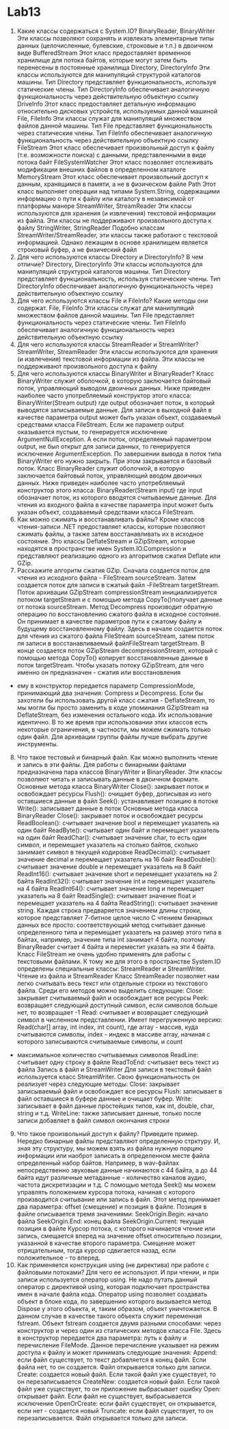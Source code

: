 # Lab13
1. Какие классы содержаться с System.IO?
BinaryReader, BinaryWriter
Эти классы позволяют сохранять и извлекать элементарные типы данных (целочисленные,
булевские, строковые и т.п.) в двоичном виде
BufferedStream
Этот класс предоставляет временное хранилище для потока байтов, которые могут затем быть
перенесены в постоянные хранилища
Directory, DirectoryInfo
Эти классы используются для манипуляций структурой каталогов машины. Тип Directory
представляет функциональность, используя статические члены. Тип DirectoryInfo обеспечивает
аналогичную функциональность через действительную объектную ссылку
DriveInfo
Этот класс предоставляет детальную информацию относительно дисковых устройств,
используемых данной машиной
File, FileInfo
Эти классы служат для манипуляций множеством файлов данной машины. Тип File представляет
функциональность через статические члены. Тип FileInfo обеспечивает аналогичную функциональность
через действительную объектную ссылку
FileStream
Этот класс обеспечивает произвольный доступ к файлу (т.е. возможности поиска) с данными,
представленными в виде потока байт
FileSystemWatcher
Этот класс позволяет отслеживать модификации внешних файлов в определенном каталоге
MemoryStream
Этот класс обеспечивает произвольный доступ к данным, хранящимся в памяти, а не в физическом
файле
Path
Этот класс выполняет операции над типами System.String, содержащими информацию о пути к
файлу или каталогу в независимой от платформы манере
StreamWriter, StreamReader
Эти классы используются для хранения (и извлечения) текстовой информации из файла. Эти
классы не поддерживают произвольного доступа к файлу
StringWriter, StringReader
Подобно классам StreamWriter/StreamReader, эти классы также работают с текстовой
информацией. Однако лежащим в основе хранилищем является строковый буфер, а не физический файл
2. Для чего используются классы Directory и DirectoryInfo? В чем отличие?
Directory, DirectoryInfo
Эти классы используются для манипуляций структурой каталогов машины. Тип Directory
представляет функциональность, используя статические члены. Тип DirectoryInfo обеспечивает
аналогичную функциональность через действительную объектную ссылку
3. Для чего используются классы File и FileInfo? Какие методы они содержат.
File, FileInfo
Эти классы служат для манипуляций множеством файлов данной машины. Тип File представляет
функциональность через статические члены. Тип FileInfo обеспечивает аналогичную функциональность
через действительную объектную ссылку
4. Для чего используются классы StreamReader и StreamWriter?
StreamWriter, StreamReader
Эти классы используются для хранения (и извлечения) текстовой информации из файла. Эти
классы не поддерживают произвольного доступа к файлу
5. Для чего используются классы BinaryWriter и BinaryReader?
Класс BinaryWriter служит оболочкой, в которую заключается байтовый поток, управляющий
выводом двоичных данных. Ниже приведен наиболее часто употребляемый конструктор этого класса:
BinaryWriter(Stream output)
где output обозначает поток, в который выводятся записываемые данные. Для записи в выходной
файл в качестве параметра output может быть указан объект, создаваемый средствами класса FileStream.
Если же параметр output оказывается пустым, то генерируется исключение ArgumentNullException. А
если поток, определяемый параметром output, не был открыт для записи данных, то генерируется
исключение ArgumentException. По завершении вывода в поток типа BinaryWriter его нужно закрыть.
При этом закрывается и базовый поток.
Класс BinaryReader служит оболочкой, в которую заключается байтовый поток, управляющий
вводом двоичных данных. Ниже приведен наиболее часто употребляемый конструктор этого класса:
BinaryReader(Stream input)
где input обозначает поток, из которого вводятся считываемые данные. Для чтения из входного
файла в качестве параметра input может быть указан объект, создаваемый средствами класса FileStream.
6. Как можно сжимать и восстанавливать файлы?
Кроме классов чтения-записи .NET предоставляет классы, которые позволяют сжимать файлы, а
также затем восстанавливать их в исходное состояние.
Это классы DeflateStream и GZipStream, которые находятся в пространстве
имен System.IO.Compression и представляют реализацию одного из алгоритмов сжатия Deflate или
GZip.
7. Расскажите алгоритм сжатия GZip.
Сначала создается поток для чтения из исходного файла - FileStream sourceStream. Затем создается
поток для записи в сжатый файл -FileStream targetStream. Поток архивации GZipStream
compressionStream инициализируется потоком targetStream и с помощью метода CopyTo()получает
данные от потока sourceStream.
Метод Decompress производит обратную операцию по восстановлению сжатого файла в исходное
состояние. Он принимает в качестве параметров пути к сжатому файлу и будущему восстановленному
файлу.
Здесь в начале создается поток для чтения из сжатого файла FileStream sourceStream, затем поток
ля записи в восстанавливаемый файлFileStream targetStream. В конце создается поток GZipStream
decompressionStream, который с помощью метода CopyTo() копирует восстановленные данные в поток
targetStream.
Чтобы указать потоку GZipStream, для чего именно он предназначен - сжатия или восстановления
- ему в конструктор передается параметр CompressionMode, принимающий два значения: Compress и
Decompress.
Если бы захотели бы использовать другой класс сжатия - DeflateStream, то мы могли бы просто
заменить в коде упоминания GZipStream на DeflateStream, без изменения остального кода. Их
использование идентично.
В то же время при использовании этих классов есть некоторые ограничения, в частности, мы
можем сжимать только один файл. Для архивации группы файлы лучше выбрать другие инструменты.
8. Что такое тестовый и бинарный файл. Как можно выполнить чтение и запись в эти файлы.
Для работы с бинарными файлами предназначена пара классов BinaryWriter и BinaryReader. Эти
классы позволяют читать и записывать данные в двоичном формате.
Основные метода класса BinaryWriter
Close(): закрывает поток и освобождает ресурсы
Flush(): очищает буфер, дописывая из него оставшиеся данные в файл
Seek(): устанавливает позицию в потоке
Write(): записывает данные в поток
Основные метода класса BinaryReader
Close(): закрывает поток и освобождает ресурсы
ReadBoolean(): считывает значение bool и перемещает указатель на один байт
ReadByte(): считывает один байт и перемещает указатель на один байт
ReadChar(): считывает значение char, то есть один символ, и перемещает указатель на столько
байтов, сколько занимает символ в текущей кодировке
ReadDecimal(): считывает значение decimal и перемещает указатель на 16 байт
ReadDouble(): считывает значение double и перемещает указатель на 8 байт
ReadInt16(): считывает значение short и перемещает указатель на 2 байта
ReadInt32(): считывает значение int и перемещает указатель на 4 байта
ReadInt64(): считывает значение long и перемещает указатель на 8 байт
ReadSingle(): считывает значение float и перемещает указатель на 4 байта
ReadString(): считывает значение string. Каждая строка предваряется значением длины строки,
которое представляет 7-битное целое число
С чтением бинарных данных все просто: соответствующий метод считывает данные
определенного типа и перемещает указатель на размер этого типа в байтах, например, значение типа int
занимает 4 байта, поэтому BinaryReader считает 4 байта и переместит указать на эти 4 байта.
Класс FileStream не очень удобно применять для работы с текстовыми файлами. К тому же для
этого в пространстве System.IO определены специальные классы: StreamReader и StreamWriter.
Чтение из файла и StreamReader
Класс StreamReader позволяет нам легко считывать весь текст или отдельные строки из текстового
файла. Среди его методов можно выделить следующие:
Close: закрывает считываемый файл и освобождает все ресурсы
Peek: возвращает следующий доступный символ, если символов больше нет, то возвращает -1
Read: считывает и возвращает следующий символ в численном представлении. Имеет
перегруженную версию: Read(char[] array, int index, int count), где array - массив, куда считываются
символы, index - индекс в массиве array, начиная с которого записываются считываемые символы, и count
- максимальное количество считываемых символов
ReadLine: считывает одну строку в файле
ReadToEnd: считывает весь текст из файла
Запись в файл и StreamWriter
Для записи в текстовый файл используется класс StreamWriter. Свою функциональность он
реализует через следующие методы:
Close: закрывает записываемый файл и освобождает все ресурсы
Flush: записывает в файл оставшиеся в буфере данные и очищает буфер.
Write: записывает в файл данные простейших типов, как int, double, char, string и т.д.
WriteLine: также записывает данные, только после записи добавляет в файл символ окончания
строки
9. Что такое произвольный доступ к файлу? Приведите пример.
Нередко бинарные файлы представляют определенную стрктуру. И, зная эту структуру, мы можем
взять из файла нужную порцию информации или наоброт записать в определенном месте файла
определенный набор байтов. Например, в wav-файлах непосредственно звуковые данные начинаются с
44 байта, а до 44 байта идут различные метаданные - количество каналов аудио, частота дискретизации и
т.д.
С помощью метода Seek() мы можем управлять положением курсора потока, начиная с которого
производится считывание или запись в файл. Этот метод принимает два параметра: offset (смещение) и
позиция в файле. Позиция в файле описывается тремя значениями:
SeekOrigin.Begin: начало файла
SeekOrigin.End: конец файла
SeekOrigin.Current: текущая позиция в файле
Курсор потока, с которого начинается чтение или запись, смещается вперед на значение offset
относительно позиции, указанной в качестве второго параметра. Смещение может отрицательным, тогда
курсор сдвигается назад, если положительное - то вперед.
10. Как применяется конструкция using (не директива) при работе с файловыми потоками? Для
чего ее используют.
И при чтении, и при записи используется оператор using. Не надо путать данный оператор с
директивой using, которая подключает пространства имен в начале файла кода. Оператор using позволяет
создавать объект в блоке кода, по завершению которого вызывается метод Dispose у этого объекта, и,
таким образом, объект уничтожается. В данном случае в качестве такого объекта служит
переменная fstream.
Объект fstream создается двумя разными способами: через конструктор и через один из
статических методов класса File.
Здесь в конструктор передается два параметра: путь к файлу и перечисление FileMode. Данное
перечисление указывает на режим доступа к файлу и может принимать следующие значения:
Append: если файл существует, то текст добавляется в конец файл. Если файла нет, то он
создается. Файл открывается только для записи.
Create: создается новый файл. Если такой файл уже существует, то он перезаписывается
CreateNew: создается новый файл. Если такой файл уже существует, то он приложение
выбрасывает ошибку
Open: открывает файл. Если файл не существует, выбрасывается исключение
OpenOrCreate: если файл существует, он открывается, если нет - создается новый
Truncate: если файл существует, то он перезаписывается. Файл открывается только для записи.

